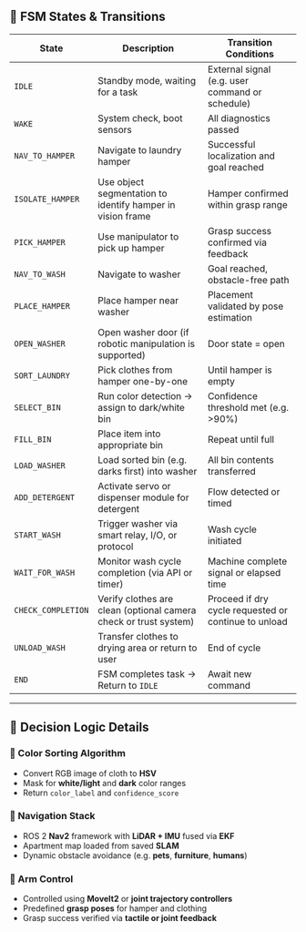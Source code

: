 ## 🔄 FSM States & Transitions

| **State**            | **Description**                                                    | **Transition Conditions**                                      |
|----------------------|--------------------------------------------------------------------|----------------------------------------------------------------|
| `IDLE`               | Standby mode, waiting for a task                                   | External signal (e.g. user command or schedule)                |
| `WAKE`               | System check, boot sensors                                         | All diagnostics passed                                         |
| `NAV_TO_HAMPER`      | Navigate to laundry hamper                                         | Successful localization and goal reached                       |
| `ISOLATE_HAMPER`     | Use object segmentation to identify hamper in vision frame         | Hamper confirmed within grasp range                            |
| `PICK_HAMPER`        | Use manipulator to pick up hamper                                  | Grasp success confirmed via feedback                           |
| `NAV_TO_WASH`        | Navigate to washer                                                 | Goal reached, obstacle-free path                               |
| `PLACE_HAMPER`       | Place hamper near washer                                           | Placement validated by pose estimation                         |
| `OPEN_WASHER`        | Open washer door (if robotic manipulation is supported)            | Door state = open                                              |
| `SORT_LAUNDRY`       | Pick clothes from hamper one-by-one                                | Until hamper is empty                                          |
| `SELECT_BIN`         | Run color detection → assign to dark/white bin                     | Confidence threshold met (e.g. >90%)                           |
| `FILL_BIN`           | Place item into appropriate bin                                    | Repeat until full                                              |
| `LOAD_WASHER`        | Load sorted bin (e.g. darks first) into washer                     | All bin contents transferred                                   |
| `ADD_DETERGENT`      | Activate servo or dispenser module for detergent                   | Flow detected or timed                                         |
| `START_WASH`         | Trigger washer via smart relay, I/O, or protocol                   | Wash cycle initiated                                           |
| `WAIT_FOR_WASH`      | Monitor wash cycle completion (via API or timer)                   | Machine complete signal or elapsed time                        |
| `CHECK_COMPLETION`   | Verify clothes are clean (optional camera check or trust system)   | Proceed if dry cycle requested or continue to unload           |
| `UNLOAD_WASH`        | Transfer clothes to drying area or return to user                  | End of cycle                                                   |
| `END`                | FSM completes task → Return to `IDLE`                              | Await new command                                              |

---

## 🧠 Decision Logic Details

### 🎨 Color Sorting Algorithm
- Convert RGB image of cloth to **HSV**
- Mask for **white/light** and **dark** color ranges
- Return `color_label` and `confidence_score`

### 🧭 Navigation Stack
- ROS 2 **Nav2** framework with **LiDAR + IMU** fused via **EKF**
- Apartment map loaded from saved **SLAM**
- Dynamic obstacle avoidance (e.g. **pets**, **furniture**, **humans**)

### 🤖 Arm Control
- Controlled using **MoveIt2** or **joint trajectory controllers**
- Predefined **grasp poses** for hamper and clothing
- Grasp success verified via **tactile or joint feedback**

